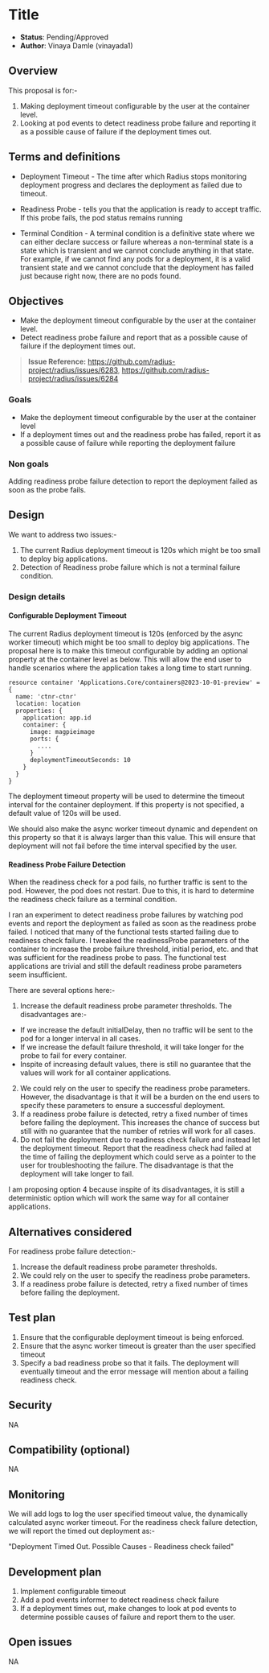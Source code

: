 # Title

* **Status**: Pending/Approved
* **Author**: Vinaya Damle (vinayada1)

## Overview

This proposal is for:-
1. Making deployment timeout configurable by the user at the container level.
2. Looking at pod events to detect readiness probe failure and reporting it as a possible cause of failure if the deployment times out.

## Terms and definitions

* Deployment Timeout - The time after which Radius stops monitoring deployment progress and declares the deployment as failed due to timeout.

* Readiness Probe - tells you that the application is ready to accept traffic. If this probe fails, the pod status remains running

* Terminal Condition - A terminal condition is a definitive state where we can either declare success or failure whereas a non-terminal state is a state which is transient and we cannot conclude anything in that state. For example, if we cannot find any pods for a deployment, it is a valid transient state and we cannot conclude that the deployment has failed just because right now, there are no pods found.

## Objectives

* Make the deployment timeout configurable by the user at the container level.
* Detect readiness probe failure and report that as a possible cause of failure if the deployment times out.

> **Issue Reference:** 
https://github.com/radius-project/radius/issues/6283,
https://github.com/radius-project/radius/issues/6284

### Goals

- Make the deployment timeout configurable by the user at the container level
- If a deployment times out and the readiness probe has failed, report it as a possible cause of failure while reporting the deployment failure

### Non goals

Adding readiness probe failure detection to report the deployment failed as soon as the probe fails.

## Design

We want to address two issues:-
1. The current Radius deployment timeout is 120s which might be too small to deploy big applications.
2. Detection of Readiness probe failure which is not a terminal failure condition.

### Design details

#### Configurable Deployment Timeout

The current Radius deployment timeout is 120s (enforced by the async worker timeout) which might be too small to deploy big applications. The proposal here is to make this timeout configurable by adding an optional property at the container level as below. This will allow the end user to handle scenarios where the application takes a long time to start running.

```
resource container 'Applications.Core/containers@2023-10-01-preview' = {
  name: 'ctnr-ctnr'
  location: location
  properties: {
    application: app.id
    container: {
      image: magpieimage
      ports: {
        ....
      }
      deploymentTimeoutSeconds: 10
    }
  }
}
```

The deployment timeout property will be used to determine the timeout interval for the container deployment. If this property is not specified, a default value of 120s will be used.

We should also make the async worker timeout dynamic and dependent on this property so that it is always larger than this value. This will ensure that deployment will not fail before the time interval specified by the user.

#### Readiness Probe Failure Detection

When the readiness check for a pod fails, no further traffic is sent to the pod. However, the pod does not restart. Due to this, it is hard to determine the readiness check failure as a terminal condition.

I ran an experiment to detect readiness probe failures by watching pod events and report the deployment as failed as soon as the readiness probe failed. I noticed that many of the functional tests started failing due to readiness check failure. I tweaked the readinessProbe parameters of the container to increase the probe failure threshold, initial period, etc. and that was sufficient for the readiness probe to pass. The functional test applications are trivial and still the default readiness probe parameters seem insufficient.

There are several options here:-
1. Increase the default readiness probe parameter thresholds. The disadvantages are:-
  - If we increase the default initialDelay, then no traffic will be sent to the pod for a longer interval in all cases.
  - If we increase the default failure threshold, it will take longer for the probe to fail for every container.
  - Inspite of increasing default values, there is still no guarantee that the values will work for all container applications.
2. We could rely on the user to specify the readiness probe parameters. However, the disadvantage is that it will be a burden on the end users to specify these  parameters to ensure a successful deployment.
3. If a readiness probe failure is detected, retry a fixed number of times before failing the deployment. This increases the chance of success but still with no guarantee that the number of retries will work for all cases.
4. Do not fail the deployment due to readiness check failure and instead let the deployment timeout. Report that the readiness check had failed at the time of failing the deployment which could serve as a pointer to the user for troubleshooting the failure. The disadvantage is that the deployment will take longer to fail.

I am proposing option 4 because inspite of its disadvantages, it is still a deterministic option which will work the same way for all container applications.


## Alternatives considered

For readiness probe failure detection:-
1. Increase the default readiness probe parameter thresholds.
2. We could rely on the user to specify the readiness probe parameters.
3. If a readiness probe failure is detected, retry a fixed number of times before failing the deployment.

## Test plan

1. Ensure that the configurable deployment timeout is being enforced.
2. Ensure that the async worker timeout is greater than the user specified timeout
3. Specify a bad readiness probe so that it fails. The deployment will eventually timeout and the error message will mention about a failing readiness check.

## Security

NA

## Compatibility (optional)

NA

## Monitoring

We will add logs to log the user specified timeout value, the dynamically calculated async worker timeout. For the readiness check failure detection, we will report the timed out deployment as:-

"Deployment Timed Out. Possible Causes - Readiness check failed"

## Development plan

1. Implement configurable timeout
2. Add a pod events informer to detect readiness check failure
3. If a deployment times out, make changes to look at pod events to determine possible causes of failure and report them to the user.

## Open issues

NA